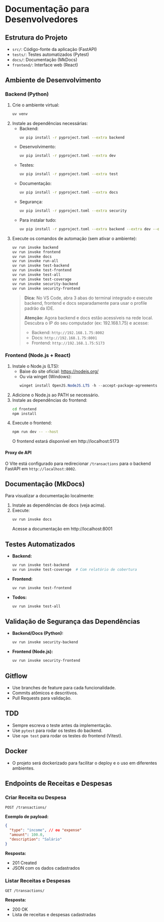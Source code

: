 # Documentação para Desenvolvedores

## Estrutura do Projeto

- `src/`: Código-fonte da aplicação (FastAPI)
- `tests/`: Testes automatizados (Pytest)
- `docs/`: Documentação (MkDocs)
- `frontend/`: Interface web (React)

## Ambiente de Desenvolvimento

### Backend (Python)
1. Crie o ambiente virtual:
   ```sh
   uv venv
   ```
2. Instale as dependências necessárias:
   - Backend:
     ```sh
     uv pip install -r pyproject.toml --extra backend
     ```
   - Desenvolvimento:
     ```sh
     uv pip install -r pyproject.toml --extra dev
     ```
   - Testes:
     ```sh
     uv pip install -r pyproject.toml --extra test
     ```
   - Documentação:
     ```sh
     uv pip install -r pyproject.toml --extra docs
     ```
   - Segurança:
     ```sh
     uv pip install -r pyproject.toml --extra security
     ```
   - Para instalar tudo:
     ```sh
     uv pip install -r pyproject.toml --extra backend --extra dev --extra test --extra docs --extra security
     ```
3. Execute os comandos de automação (sem ativar o ambiente):
   ```sh
   uv run invoke backend
   uv run invoke frontend
   uv run invoke docs
   uv run invoke run-all
   uv run invoke test-backend
   uv run invoke test-frontend
   uv run invoke test-all
   uv run invoke test-coverage
   uv run invoke security-backend
   uv run invoke security-frontend
   ```
   > **Dica:** No VS Code, abra 3 abas do terminal integrado e execute backend, frontend e docs separadamente para usar o profile padrão da IDE.
   >
   > **Atenção:** Agora backend e docs estão acessíveis na rede local. Descubra o IP do seu computador (ex: 192.168.1.75) e acesse:
   > - Backend: `http://192.168.1.75:8002`
   > - Docs: `http://192.168.1.75:8001`
   > - Frontend: `http://192.168.1.75:5173`

### Frontend (Node.js + React)
1. Instale o Node.js (LTS):
   - Baixe do site oficial: https://nodejs.org/
   - Ou via winget (Windows):
     ```powershell
     winget install OpenJS.NodeJS.LTS -h --accept-package-agreements --accept-source-agreements
     ```
2. Adicione o Node.js ao PATH se necessário.
3. Instale as dependências do frontend:
   ```sh
   cd frontend
   npm install
   ```
4. Execute o frontend:
   ```sh
   npm run dev -- --host
   ```
   O frontend estará disponível em http://localhost:5173

#### Proxy de API
O Vite está configurado para redirecionar `/transactions` para o backend FastAPI em `http://localhost:8002`.

## Documentação (MkDocs)

Para visualizar a documentação localmente:

1. Instale as dependências de docs (veja acima).
2. Execute:
   ```sh
   uv run invoke docs
   ```
   Acesse a documentação em http://localhost:8001

## Testes Automatizados

- **Backend:**
  ```sh
  uv run invoke test-backend
  uv run invoke test-coverage  # Com relatório de cobertura
  ```
- **Frontend:**
  ```sh
  uv run invoke test-frontend
  ```
- **Todos:**
  ```sh
  uv run invoke test-all
  ```

## Validação de Segurança das Dependências

- **Backend/Docs (Python):**
  ```sh
  uv run invoke security-backend
  ```
- **Frontend (Node.js):**
  ```sh
  uv run invoke security-frontend
  ```

## Gitflow

- Use branches de feature para cada funcionalidade.
- Commits atômicos e descritivos.
- Pull Requests para validação.

## TDD

- Sempre escreva o teste antes da implementação.
- Use `pytest` para rodar os testes do backend.
- Use `npm test` para rodar os testes do frontend (Vitest).

## Docker

- O projeto será dockerizado para facilitar o deploy e o uso em diferentes ambientes.

## Endpoints de Receitas e Despesas

### Criar Receita ou Despesa

`POST /transactions/`

**Exemplo de payload:**
```json
{
  "type": "income", // ou "expense"
  "amount": 100.0,
  "description": "Salário"
}
```

**Resposta:**
- 201 Created
- JSON com os dados cadastrados

### Listar Receitas e Despesas

`GET /transactions/`

**Resposta:**
- 200 OK
- Lista de receitas e despesas cadastradas 